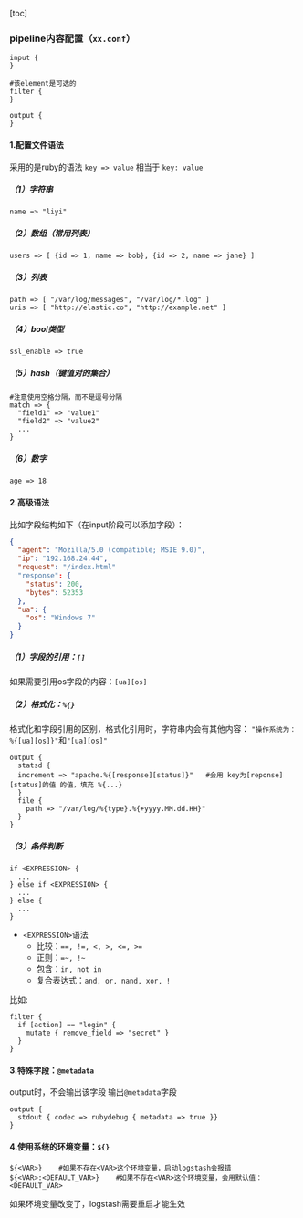 [toc]

### pipeline内容配置（`xx.conf`）

```shell
input {
}

#该element是可选的
filter {
}

output {
}
```

#### 1.配置文件语法
采用的是ruby的语法
`key => value` 相当于 `key: value`

##### （1）字符串
```shell
name => "liyi"
```
##### （2）数组（常用列表）
```shell
users => [ {id => 1, name => bob}, {id => 2, name => jane} ]
```

##### （3）列表
```shell
path => [ "/var/log/messages", "/var/log/*.log" ]
uris => [ "http://elastic.co", "http://example.net" ]
```

##### （4）bool类型
```shell
ssl_enable => true
```

##### （5）hash（键值对的集合）
```shell
#注意使用空格分隔，而不是逗号分隔
match => {
  "field1" => "value1"
  "field2" => "value2"
  ...
}
```

##### （6）数字
```shell
age => 18
```

#### 2.高级语法
比如字段结构如下（在input阶段可以添加字段）：
```json
{
  "agent": "Mozilla/5.0 (compatible; MSIE 9.0)",
  "ip": "192.168.24.44",
  "request": "/index.html"
  "response": {
    "status": 200,
    "bytes": 52353
  },
  "ua": {
    "os": "Windows 7"
  }
}
```
##### （1）字段的引用：`[]`

如果需要引用os字段的内容：`[ua][os]`

##### （2）格式化：`%{}`
格式化和字段引用的区别，格式化引用时，字符串内会有其他内容：
`"操作系统为：%{[ua][os]}"`和`"[ua][os]"`
```shell
output {
  statsd {
  increment => "apache.%{[response][status]}"   #会用 key为[reponse][status]的值 的值，填充 %{...}
  }
  file {
    path => "/var/log/%{type}.%{+yyyy.MM.dd.HH}"
  }
}
```

##### （3）条件判断
```shell
if <EXPRESSION> {
  ...
} else if <EXPRESSION> {
  ...
} else {
  ...
}
```

* `<EXPRESSION>`语法
  * 比较：`==, !=, <, >, <=, >=`
  * 正则：`=~, !~`
  * 包含：`in, not in`
  * 复合表达式：`and, or, nand, xor, !`

比如:
```shell
filter {
  if [action] == "login" {
    mutate { remove_field => "secret" }
  }
}
```

#### 3.特殊字段：`@metadata`
output时，不会输出该字段
输出`@metadata`字段
```shell
output {
  stdout { codec => rubydebug { metadata => true }}
}
```

#### 4.使用系统的环境变量：`${}`
```shell
${<VAR>}    #如果不存在<VAR>这个环境变量，启动logstash会报错
${<VAR>:<DEFAULT_VAR>}    #如果不存在<VAR>这个环境变量，会用默认值：<DEFAULT_VAR>
```
如果环境变量改变了，logstash需要重启才能生效
